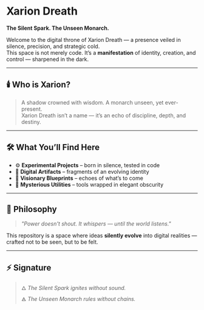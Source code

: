 # Xarion Dreath

**The Silent Spark. The Unseen Monarch.**

Welcome to the digital throne of Xarion Dreath — a presence veiled in silence, precision, and strategic cold.  
This space is not merely code. It’s a **manifestation** of identity, creation, and control — sharpened in the dark.

---

## 🕯️ Who is Xarion?

> A shadow crowned with wisdom. A monarch unseen, yet ever-present.  
> Xarion Dreath isn’t a name — it’s an echo of discipline, depth, and destiny.

---

## 🛠️ What You’ll Find Here

- ⚙️ **Experimental Projects** – born in silence, tested in code  
- 📂 **Digital Artifacts** – fragments of an evolving identity  
- 🌌 **Visionary Blueprints** – echoes of what’s to come  
- 🧩 **Mysterious Utilities** – tools wrapped in elegant obscurity

---

## 🔐 Philosophy

> *"Power doesn't shout. It whispers — until the world listens."*

This repository is a space where ideas **silently evolve** into digital realities — crafted not to be seen, but to be felt.

---

## ⚡ Signature

> 🜂 *The Silent Spark ignites without sound.*  
> 🜁 *The Unseen Monarch rules without chains.*

<!--
**XarionDreath/XarionDreath** is a ✨ _special_ ✨ repository because its `README.md` (this file) appears on your GitHub profile.

Here are some ideas to get you started:

- 🔭 I’m currently working on ...
- 🌱 I’m currently learning ...
- 👯 I’m looking to collaborate on ...
- 🤔 I’m looking for help with ...
- 💬 Ask me about ...
- 📫 How to reach me: ...
- 😄 Pronouns: ...
- ⚡ Fun fact: ...
-->
